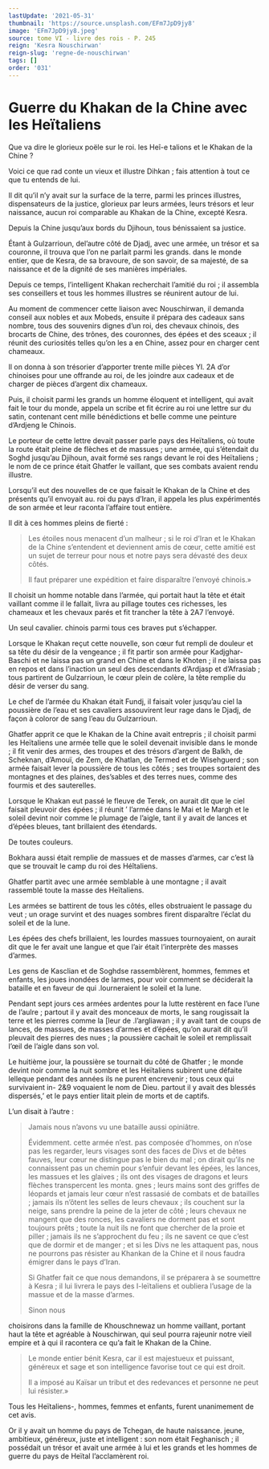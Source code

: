 ```yaml
---
lastUpdate: '2021-05-31'
thumbnail: 'https://source.unsplash.com/EFm7JpD9jy8'
image: 'EFm7JpD9jy8.jpeg'
source: tome VI - livre des rois - P. 245
reign: 'Kesra Nouschirwan'
reign-slug: 'regne-de-nouschirwan'
tags: []
order: '031'
---
```


# Guerre du Khakan de la Chine avec les Heïtaliens

Que va dire le glorieux poële sur le roi. les Heî-e talions et le Khakan de la Chine ?

Voici ce que rad conte un vieux et illustre Dihkan ; fais attention à tout ce que tu entends de lui.

Il dit qu’il n’y avait sur la surface de la terre, parmi les princes illustres, dispensateurs de la justice, glorieux par leurs armées, leurs trésors et leur naissance, aucun roi comparable au Khakan de la Chine, excepté Kesra.

Depuis la Chine jusqu’aux bords du Djihoun, tous bénissaient sa justice.

Étant à Gulzarrioun, del’autre côté de Djadj, avec une armée, un trésor et sa couronne, il trouva que l’on ne parlait parmi les grands. dans le monde entier, que de Kesra, de sa bravoure, de son savoir, de sa majesté, de sa naissance et de la dignité de ses manières impériales.

Depuis ce temps, l’intelligent Khakan recherchait l’amitié du roi ; il assembla ses conseillers et tous les hommes illustres se réunirent autour de lui.

Au moment de commencer cette liaison avec Nouschirwan, il demanda conseil aux nobles et aux Mobeds, ensuite il prépara des cadeaux sans nombre, tous des souvenirs dignes d’un roi, des chevaux chinois, des brocarts de Chine, des trônes, des couronnes, des épées et des sceaux ; il réunit des curiosités telles qu’on les a en Chine, assez pour en charger cent chameaux.

Il on donna à son trésorier d’apporter trente mille pièces Yl. 2A
d’or chinoises pour une offrande au roi, de les joindre aux cadeaux et de charger de pièces d’argent dix chameaux.

Puis, il choisit parmi les grands un homme éloquent et intelligent, qui avait fait le tour du monde, appela un scribe et fit écrire au roi une lettre sur du satin, contenant cent mille bénédictions et belle comme une peinture d’Ardjeng le Chinois.

Le porteur de cette lettre devait passer parle pays des Heïtaliens, où toute la route était pleine de flèches et de massues ; une armée, qui s’étendait du Soghd jusqu’au Djihoun, avait formé ses rangs devant le roi des Heïtaliens ; le nom de ce prince était Ghatfer le vaillant, que ses combats avaient rendu illustre.

Lorsqu’il eut des nouvelles de ce que faisait le Khakan de la Chine et des présents qu’il envoyait au. roi du pays d’Iran, il appela les plus expérimentés de son armée et leur raconta l’affaire tout entière.

Il dit à ces hommes pleins de fierté :

> Les étoiles nous menacent d’un malheur ; si le roi d’Iran et le Khakan de la Chine s’entendent et deviennent amis de cœur, cette amitié est un sujet de terreur pour nous et notre pays sera dévasté des deux côtés.
>
> Il faut préparer une expédition et faire disparaître l’envoyé chinois.»

Il choisit un homme notable dans l’armée, qui portait haut la tête et était vaillant comme il le fallait, livra au pillage toutes ces richesses, les chameaux et les chevaux parés et fit trancher la tête à 2A7 l’envoyé.

Un seul cavalier. chinois parmi tous ces braves put s’échapper.

Lorsque le Khakan reçut cette nouvelle, son cœur fut rempli de douleur et sa tête du désir de la vengeance ; il fit partir son armée pour Kadjghar-Baschi et ne laissa pas un grand en Chine et dans le Khoten ; il ne laissa pas en repos et dans l’inaction un seul des descendants d’Ardjasp et d’Afrasiab ; tous partirent de Gulzarrioun, le cœur plein de colère, la tête remplie du désir de verser du sang.

Le chef de l’armée du Khakan était Fundj, il faisait voler jusqu’au ciel la poussière de l’eau et ses cavaliers assouvirent leur rage dans le Djadj, de façon à coloror de sang l’eau du Gulzarrioun.

Ghatfer apprit ce que le Khakan de la Chine avait entrepris ; il choisit parmi les Heïtaliens une armée telle que le soleil devenait invisible dans le monde ; il fit venir des armes, des troupes et des trésors d’argent de Balkh, de Scheknan, d’Amouï, de Zem, de Khatlan, de Termed et de Wisehguerd ; son armée faisait lever la poussière de tous les côtés ; ses troupes sortaient des montagnes et des plaines, des’sables et des terres nues, comme des fourmis et des sauterelles.

Lorsque le Khakan eut passé le fleuve de Terek, on aurait dit que le ciel faisait pleuvoir des épées ; il réunit ’
l’armée dans le Mai et le Margh et le soleil devint noir comme le plumage de l’aigle, tant il y avait de lances et d’épées bleues, tant brillaient des étendards.

De toutes couleurs.

Bokhara aussi était remplie de massues et de masses d’armes, car c’est là que se trouvait le camp du roi des Héîtaliens.

Ghatfer partit avec une armée semblable à une montagne ; il avait rassemblé toute la masse des Heïtaliens.

Les armées se battirent de tous les côtés, elles obstruaient le passage du veut ; un orage survint et des nuages sombres firent disparaître l’éclat du soleil et de la lune.

Les épées des chefs brillaient, les lourdes massues tournoyaient, on aurait dit que le fer avait une langue et que l’air était l’interprète des masses d’armes.

Les gens de Kasclian et de Soghdse rassemblèrent, hommes, femmes et enfants, les joues inondées de larmes, pour voir comment se déciderait la bataille et en faveur de qui
.lourneraient le soleil et la lune.

Pendant sept jours ces armées ardentes pour la lutte restèrent en face l’une de l’aulre ; partout il y avait des monceaux de morts, le sang rougissait la terre et les pierres comme la [leur de .l’argliawan ; il y avait tant de coups de lances, de massues, de masses d’armes et d’épées, qu’on aurait dit qu’il pleuvait des pierres des nues ; la poussière cachait le soleil et remplissait l’œil de l’aigle dans son vol.

Le huitième jour, la poussière se tournait du côté de Ghatfer ; le monde devint noir comme la nuit sombre et les Heïtaliens subirent une défaite lelleque pendant des années ils ne purent encrevenir ; tous ceux qui survivaient in- 2&9
voquaient le nom de Dieu. partout il y avait des blessés dispersés,’ et le pays entier litait plein de morts et de captifs.

L’un disait à l’autre :

> Jamais nous n’avons vu une bataille aussi opiniâtre.
>
> Évidemment. cette armée n’est. pas composée d’hommes, on n’ose pas les regarder, leurs visages sont des faces de Divs et de bêtes fauves, leur cœur ne distingue pas le bien du mal ; on dirait qu’ils ne connaissent pas un chemin pour s’enfuir devant les épées, les lances, les massues et les glaives ; ils ont des visages de dragons et leurs flèches transpercent les monta. gnes ; leurs mains sont des griffes de léopards et jamais leur cœur n’est rassasié de combats et de batailles ; jamais ils n’ôtent les selles de leurs chevaux ; ils couchent sur la neige, sans prendre la peine de la jeter de côté ; leurs chevaux ne mangent que des ronces, les cavaliers ne dorment pas et sont toujours prêts ; toute la nuit ils ne font que chercher de la proie et piller ; jamais ils ne s’approchent du feu ; ils ne savent ce que c’est que de dormir et de manger ; et si les Divs ne les attaquent pas, nous ne pourrons pas résister au Khankan de la Chine et il nous faudra émigrer dans le pays d’Iran.
>
> Si Ghatfer fait ce que nous demandons, il se préparera à se soumettre à Kesra ; il lui livrera le pays des I-leïtaliens et oubliera l’usage de la massue et de la masse d’armes.
>
> Sinon nous
>
> 
choisirons dans la famille de Khouschnewaz un homme vaillant, portant haut la tête et agréable à Nouschirwan, qui seul pourra rajeunir notre vieil empire et à qui il racontera ce qu’a fait le Khakan de la Chine.
>
> Le monde entier bénit Kesra, car il est majestueux et puissant, généreux et sage et son intelligence favorise tout ce qui est droit.
>
> Il a imposé au Kaïsar un tribut et des redevances et personne ne peut lui résister.»

Tous les Heïtaliens-, hommes, femmes et enfants, furent unanimement de cet avis.

Or il y avait un homme du pays de Tchegan, de haute naissance. jeune, ambitieux, généreux, juste et intelligent : son nom était Feghanisch ; il possédait un trésor et avait une armée à lui et les grands et les hommes de guerre du pays de Heïtal l’acclamèrent roi.
